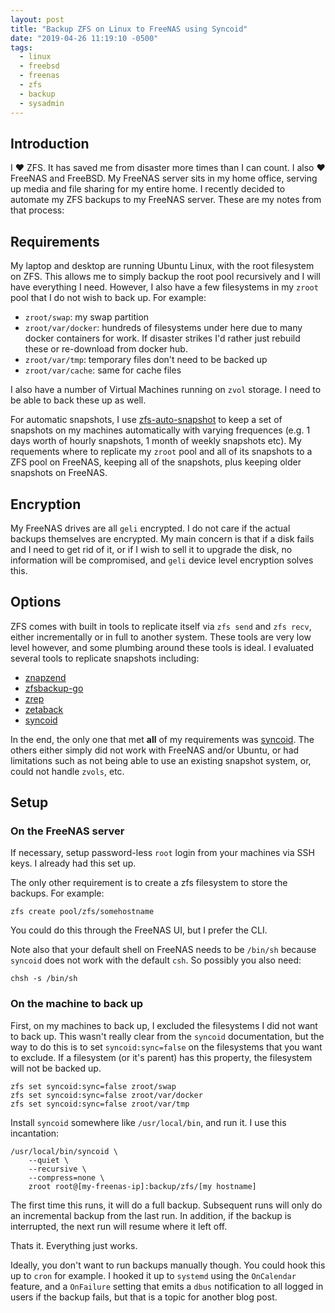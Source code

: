 ```yaml
---
layout: post
title: "Backup ZFS on Linux to FreeNAS using Syncoid"
date: "2019-04-26 11:19:10 -0500"
tags:
  - linux
  - freebsd
  - freenas
  - zfs
  - backup
  - sysadmin
---
```


## Introduction
I :heart: ZFS.  It has saved me from disaster more times than I can count.  I
also :heart: FreeNAS and FreeBSD.  My FreeNAS server sits in my home office,
serving up media and file sharing for my entire home.  I recently decided to
automate my ZFS backups to my FreeNAS server.  These are my notes from that
process:

## Requirements

My laptop and desktop are running Ubuntu Linux, with the root filesystem on
ZFS.  This allows me to simply backup the root pool recursively and I will have
everything I need.  However, I also have a few filesystems in my `zroot` pool
that I do not wish to back up.  For example:

- `zroot/swap`: my swap partition
- `zroot/var/docker`: hundreds of filesystems under here due to many docker
  containers for work.  If disaster strikes I'd rather just rebuild these or
  re-download from docker hub.
- `zroot/var/tmp`: temporary files don't need to be backed up
- `zroot/var/cache`: same for cache files

I also have a number of Virtual Machines running on `zvol` storage.  I need to
be able to back these up as well.

For automatic snapshots, I use
[zfs-auto-snapshot](https://github.com/zfsonlinux/zfs-auto-snapshot) to keep a
set of snapshots on my machines automatically with varying frequences (e.g. 1
days worth of hourly snapshots, 1 month of weekly snapshots etc).  My
requements where to replicate my `zroot` pool and all of its snapshots to a ZFS
pool on FreeNAS, keeping all of the snapshots, plus keeping older snapshots on
FreeNAS.

## Encryption

My FreeNAS drives are all `geli` encrypted.  I do not care if the actual
backups themselves are encrypted.  My main concern is that if a disk fails and
I need to get rid of it, or if I wish to sell it to upgrade the disk, no
information will be compromised, and `geli` device level encryption solves this.

## Options

ZFS comes with built in tools to replicate itself via `zfs send` and `zfs
recv`, either incrementally or in full to another system.  These tools are very
low level however, and some plumbing around these tools is ideal.  I evaluated
several tools to replicate snapshots including:

- [znapzend](https://www.znapzend.org/)
- [zfsbackup-go](https://github.com/someone1/zfsbackup-go)
- [zrep](www.bolthole.com/solaris/zrep)
- [zetaback](https://github.com/omniti-labs/zetaback)
- [syncoid](https://github.com/jimsalterjrs/sanoid)

In the end, the only one that met **all** of my requirements was
[syncoid](https://github.com/jimsalterjrs/sanoid).  The others either simply
did not work with FreeNAS and/or Ubuntu, or had limitations such as not being
able to use an existing snapshot system, or, could not handle `zvols`, etc.

## Setup

### On the FreeNAS server

If necessary, setup password-less `root` login from your machines via SSH keys.
I already had this set up.

The only other requirement is to create a zfs filesystem to store the backups.
For example:

```shell
zfs create pool/zfs/somehostname
```

You could do this through the FreeNAS UI, but I prefer the CLI.

Note also that your default shell on FreeNAS needs to be `/bin/sh` because
`syncoid` does not work with the default `csh`.  So possibly you also need:

```shell
chsh -s /bin/sh
```

### On the machine to back up

First, on my machines to back up, I excluded the filesystems I did not want to
back up. This wasn't really clear from the `syncoid` documentation, but the way
to do this is to set `syncoid:sync=false` on the filesystems that you want to
exclude.  If a filesystem (or it's parent) has this property, the filesystem
will not be backed up.

```shell
zfs set syncoid:sync=false zroot/swap
zfs set syncoid:sync=false zroot/var/docker
zfs set syncoid:sync=false zroot/var/tmp
```

Install `syncoid` somewhere like `/usr/local/bin`, and run it.  I use this
incantation:

```shell
/usr/local/bin/syncoid \
    --quiet \
    --recursive \
    --compress=none \
    zroot root@[my-freenas-ip]:backup/zfs/[my hostname]
```

The first time this runs, it will do a full backup.  Subsequent runs will only
do an incremental backup from the last run.  In addition, if the backup is
interrupted, the next run will resume where it left off.

Thats it.  Everything just works.

Ideally, you don't want to run backups manually though.  You could hook this up
to `cron` for example.   I hooked it up to `systemd` using the `OnCalendar`
feature, and a `OnFailure` setting that emits a `dbus` notification to all
logged in users if the backup fails, but that is a topic for another blog post.

